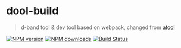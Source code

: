 dool-build
===

> d-band tool & dev tool based on webpack, changed from [atool](https://github.com/ant-tool)


[![NPM version](https://img.shields.io/npm/v/dool-build.svg)](https://www.npmjs.com/package/dool-build)
[![NPM downloads](https://img.shields.io/npm/dm/dool-build.svg)](https://www.npmjs.com/package/dool-build)
[![Build Status](https://travis-ci.org/d-band/dool-build.svg?branch=master)](https://travis-ci.org/d-band/dool-build)
